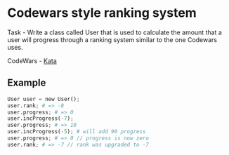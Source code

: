 # Codewars style ranking system

Task - Write a class called User that is used to calculate the amount that a user will progress through a ranking system similar to the one Codewars uses.

CodeWars - [Kata](https://www.codewars.com/kata/51fda2d95d6efda45e00004e)

## Example

``` python
User user = new User();
user.rank; # => -8
user.progress; # => 0
user.incProgress(-7);
user.progress; # => 10
user.incProgress(-5); # will add 90 progress
user.progress; # => 0 // progress is now zero
user.rank; # => -7 // rank was upgraded to -7
```
